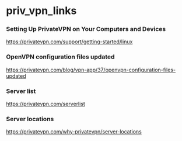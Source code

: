 # priv_vpn_links
### Setting Up PrivateVPN on Your Computers and Devices
https://privatevpn.com/support/getting-started/linux

### OpenVPN configuration files updated
https://privatevpn.com/blog/vpn-app/37/openvpn-configuration-files-updated

### Server list
https://privatevpn.com/serverlist

### Server locations
https://privatevpn.com/why-privatevpn/server-locations
